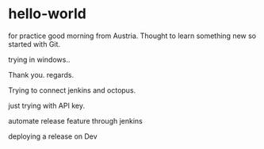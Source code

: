 # hello-world
for practice 
good morning from Austria. Thought to learn something new so started with Git.

trying in windows..

Thank you.
regards.

Trying to connect jenkins and octopus.

just trying with API key.

automate release feature through jenkins

deploying a release on Dev
